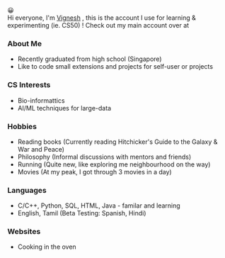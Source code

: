 😀 <br> Hi everyone, I'm [Vignesh](https://example.com) , this is the account I use for learning & experimenting (ie. CS50) !
Check out my main account over at 

### About Me
 - Recently graduated from high school (Singapore)
 - Like to code small extensions and projects for self-user or projects

### CS Interests
  - Bio-informattics
  - AI/ML techniques for large-data

### Hobbies
  - Reading books (Currently reading Hitchicker's Guide to the Galaxy & War and Peace)
  - Philosophy (Informal discussions with mentors and friends)
  - Running (Quite new, like exploring me neighbourhood on the way)
  - Movies (At my peak, I got through 3 movies in a day)

### Languages
  - C/C++, Python, SQL, HTML, Java - familar and learning
  - English, Tamil (Beta Testing: Spanish, Hindi)

### Websites
  - Cooking in the oven
